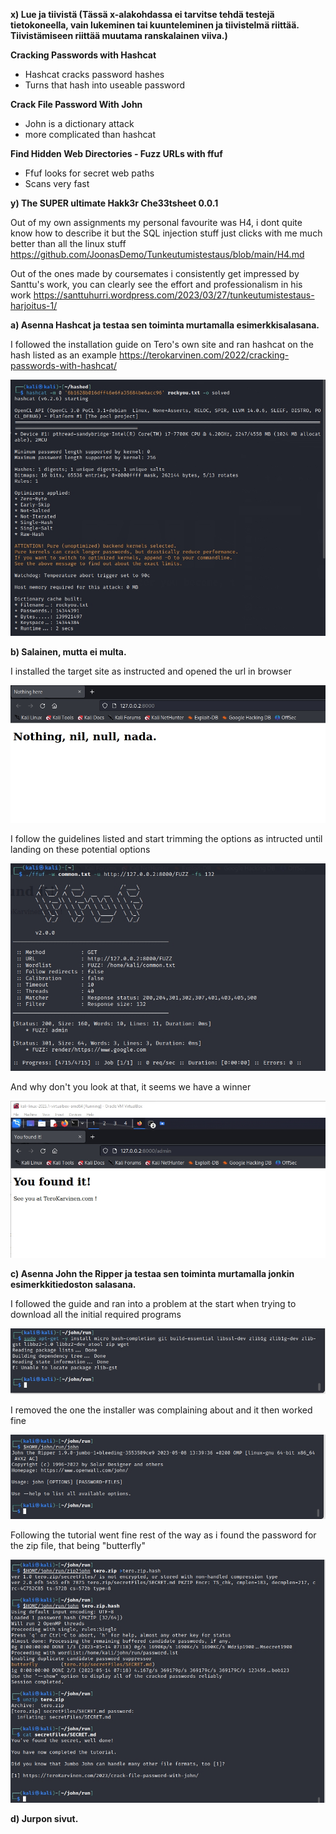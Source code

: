 
**x) Lue ja tiivistä (Tässä x-alakohdassa ei tarvitse tehdä testejä tietokoneella, vain lukeminen tai kuunteleminen ja tiivistelmä riittää. Tiivistämiseen riittää muutama ranskalainen viiva.)**

**Cracking Passwords with Hashcat**

- Hashcat cracks password hashes 
- Turns that hash into useable password


**Crack File Password With John**

- John is a dictionary attack 
- more complicated than hashcat


**Find Hidden Web Directories - Fuzz URLs with ffuf**
 
 - Ffuf looks for secret web paths
 - Scans very fast


**y) The SUPER ultimate Hakk3r Che33tsheet 0.0.1**

Out of my own assignments my personal favourite was H4, i dont quite know how to describe it but the SQL injection stuff just clicks with me much better than all the linux stuff
https://github.com/JoonasDemo/Tunkeutumistestaus/blob/main/H4.md

Out of the ones made by coursemates i consistently get impressed by Santtu's work, you can clearly see the effort and professionalism in his work
https://santtuhurri.wordpress.com/2023/03/27/tunkeutumistestaus-harjoitus-1/


**a) Asenna Hashcat ja testaa sen toiminta murtamalla esimerkkisalasana.**

I followed the installation guide on Tero's own site and ran hashcat on the hash listed as an example
https://terokarvinen.com/2022/cracking-passwords-with-hashcat/


![image](https://github.com/JoonasDemo/Tunkeutumistestaus/blob/main/hashcat1.jpg)


**b) Salainen, mutta ei multa.** 

I installed the target site as instructed and opened the url in browser

![image](https://github.com/JoonasDemo/Tunkeutumistestaus/blob/main/fuff1.jpg)

I follow the guidelines listed and start trimming the options as intructed until landing on these potential options

![image](https://github.com/JoonasDemo/Tunkeutumistestaus/blob/main/fuff2.jpg)

And why don't you look at that, it seems we have a winner

![image](https://github.com/JoonasDemo/Tunkeutumistestaus/blob/main/fuff3.jpg)


**c) Asenna John the Ripper ja testaa sen toiminta murtamalla jonkin esimerkkitiedoston salasana.**

I followed the guide and ran into a problem at the start when trying to download all the initial required programs

![image](https://github.com/JoonasDemo/Tunkeutumistestaus/blob/main/john1.jpg)

I removed the one the installer was complaining about and it then worked fine

![image](https://github.com/JoonasDemo/Tunkeutumistestaus/blob/main/john2.jpg)

Following the tutorial went fine rest of the way as i found the password for the zip file, that being "butterfly"

![image](https://github.com/JoonasDemo/Tunkeutumistestaus/blob/main/john3.jpg)


**d) Jurpon sivut.**
